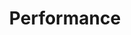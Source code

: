 ---
layout: topic
title: Performance
description: The future of Desktop Computing
cover:
  height: medium
  image: bg01.jpg
  background: black
namespace: performance
priority: 1
permalink: /performance/
lang: en
---